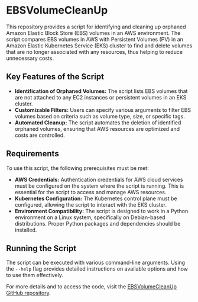 # EBSVolumeCleanUp

This repository provides a script for identifying and cleaning up orphaned Amazon Elastic Block Store (EBS) volumes in an AWS environment. The script compares EBS volumes in AWS with Persistent Volumes (PV) in an Amazon Elastic Kubernetes Service (EKS) cluster to find and delete volumes that are no longer associated with any resources, thus helping to reduce unnecessary costs.

## Key Features of the Script
- **Identification of Orphaned Volumes:** The script lists EBS volumes that are not attached to any EC2 instances or persistent volumes in an EKS cluster.
- **Customizable Filters:** Users can specify various arguments to filter EBS volumes based on criteria such as volume type, size, or specific tags.
- **Automated Cleanup:** The script automates the deletion of identified orphaned volumes, ensuring that AWS resources are optimized and costs are controlled.

## Requirements
To use this script, the following prerequisites must be met:
- **AWS Credentials:** Authentication credentials for AWS cloud services must be configured on the system where the script is running. This is essential for the script to access and manage AWS resources.
- **Kubernetes Configuration:** The Kubernetes control plane must be configured, allowing the script to interact with the EKS cluster.
- **Environment Compatibility:** The script is designed to work in a Python environment on a Linux system, specifically on Debian-based distributions. Proper Python packages and dependencies should be installed.

## Running the Script
The script can be executed with various command-line arguments. Using the `--help` flag provides detailed instructions on available options and how to use them effectively.

For more details and to access the code, visit the [EBSVolumeCleanUp GitHub repository](https://github.com/ooluwgb/EBSVolumeCleanUp).
